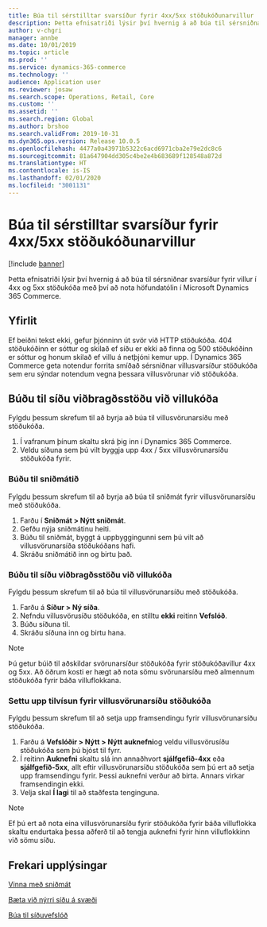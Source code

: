 ```yaml
---
title: Búa til sérstilltar svarsíður fyrir 4xx/5xx stöðukóðunarvillur
description: Þetta efnisatriði lýsir því hvernig á að búa til sérsniðnar svarsíður fyrir villur í 4xx og 5xx stöðukóða með því að nota höfundatólin í Microsoft Dynamics 365 Commerce.
author: v-chgri
manager: annbe
ms.date: 10/01/2019
ms.topic: article
ms.prod: ''
ms.service: dynamics-365-commerce
ms.technology: ''
audience: Application user
ms.reviewer: josaw
ms.search.scope: Operations, Retail, Core
ms.custom: ''
ms.assetid: ''
ms.search.region: Global
ms.author: brshoo
ms.search.validFrom: 2019-10-31
ms.dyn365.ops.version: Release 10.0.5
ms.openlocfilehash: 4477a0a43971b5322c6acd6971cba2e79e2dc8c6
ms.sourcegitcommit: 81a647904dd305c4be2e4b683689f128548a872d
ms.translationtype: HT
ms.contentlocale: is-IS
ms.lasthandoff: 02/01/2020
ms.locfileid: "3001131"
---
```

# <a name="build-custom-response-pages-for-4xx5xx-status-code-errors"></a>Búa til sérstilltar svarsíður fyrir 4xx/5xx stöðukóðunarvillur


[!include [banner](includes/banner.md)]

Þetta efnisatriði lýsir því hvernig á að búa til sérsniðnar svarsíður fyrir villur í 4xx og 5xx stöðukóða með því að nota höfundatólin í Microsoft Dynamics 365 Commerce.

## <a name="overview"></a>Yfirlit

Ef beiðni tekst ekki, gefur þjónninn út svör við HTTP stöðukóða. 404 stöðukóðinn er sóttur og skilað ef síðu er ekki að finna og 500 stöðukóðinn er sóttur og honum skilað ef villu á netþjóni kemur upp. Í Dynamics 365 Commerce geta notendur forrita smíðað sérsniðnar villusvarsíður stöðukóða sem eru sýndar notendum vegna þessara villusvörunar við stöðukóða.

## <a name="build-a-status-code-error-response-page"></a>Búðu til síðu viðbragðsstöðu við villukóða

Fylgdu þessum skrefum til að byrja að búa til villusvörunarsíðu með stöðukóða.

1. Í vafranum þínum skaltu skrá þig inn í Dynamics 365 Commerce. 
1. Veldu síðuna sem þú vilt byggja upp 4xx / 5xx villusvörunarsíðu stöðukóða fyrir.

### <a name="build-the-template"></a>Búðu til sniðmátið

Fylgdu þessum skrefum til að byrja að búa til sniðmát fyrir villusvörunarsíðu með stöðukóða.

1. Farðu í **Sniðmát \> Nýtt sniðmát**.
1. Gefðu nýja sniðmátinu heiti.
1. Búðu til sniðmát, byggt á uppbyggingunni sem þú vilt að villusvörunarsíða stöðukóðans hafi.
1. Skráðu sniðmátið inn og birtu það.

### <a name="build-the-status-code-error-response-page"></a>Búðu til síðu viðbragðsstöðu við villukóða

Fylgdu þessum skrefum til að búa til villusvörunarsíðu með stöðukóða.

1. Farðu á **Síður \> Ný síða**.
1. Nefndu villusvörusíðu stöðukóða, en stilltu **ekki** reitinn **Vefslóð**.
1. Búðu síðuna til.
1. Skráðu síðuna inn og birtu hana.

> [!NOTE]
> Þú getur búið til aðskildar svörunarsíður stöðukóða fyrir stöðukóðavillur 4xx og 5xx. Að öðrum kosti er hægt að nota sömu svörunarsíðu með almennum stöðukóða fyrir báða villuflokkana.

### <a name="set-up-a-redirect-for-the-status-code-error-response-page"></a>Settu upp tilvísun fyrir villusvörunarsíðu stöðukóða

Fylgdu þessum skrefum til að setja upp framsendingu fyrir villusvörunarsíðu stöðukóða.

1. Farðu á **Vefslóðir \> Nýtt \> Nýtt auknefni**og veldu villusvörusíðu stöðukóða sem þú bjóst til fyrr.
1. Í reitinn **Auknefni** skaltu slá inn annaðhvort **sjálfgefið-4xx** eða **sjálfgefið-5xx**, allt eftir villusvörunarsíðu stöðukóða sem þú ert að setja upp framsendingu fyrir. Þessi auknefni verður að birta. Annars virkar framsendingin ekki.
1. Velja skal **Í lagi** til að staðfesta tenginguna.

> [!NOTE]
> Ef þú ert að nota eina villusvörunarsíðu fyrir stöðukóða fyrir báða villuflokka skaltu endurtaka þessa aðferð til að tengja auknefni fyrir hinn villuflokkinn við sömu síðu.

## <a name="additional-resources"></a>Frekari upplýsingar

[Vinna með sniðmát](work-with-templates.md)

[Bæta við nýrri síðu á svæði](add-new-page.md)

[Búa til síðuvefslóð](create-page-url.md)

